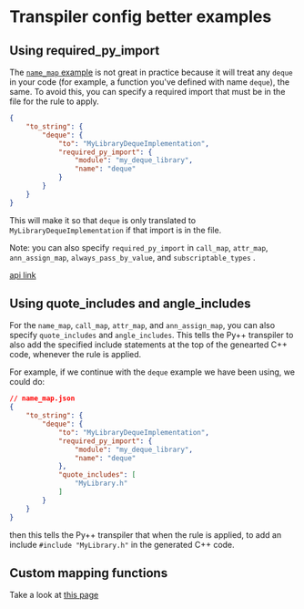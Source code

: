 # Transpiler config better examples


## Using required_py_import

The [`name_map` example](examples.md#name_mapjson) is not great in practice because it will treat any `deque` in your code (for example, a function you've defined with name `deque`), the same. To avoid this, you can specify a required import that must be in the file for the rule to apply. 

```json
{
    "to_string": {
        "deque": {
            "to": "MyLibraryDequeImplementation",
            "required_py_import": {
                "module": "my_deque_library",
                "name": "deque"
            }
        }
    }
}
```

This will make it so that `deque` is only translated to `MyLibraryDequeImplementation` if that import is in the file.

Note: you can also specify `required_py_import` in `call_map`, `attr_map`, `ann_assign_map`, `always_pass_by_value`, and `subscriptable_types` .

[api link](API.md/#required_py_import_object)

## Using quote_includes and angle_includes

For the `name_map`, `call_map`, `attr_map`, and  `ann_assign_map`, you can also specify `quote_includes` and `angle_includes`. This tells the Py++ transpiler to also add the specified include statements at the top of the genearted C++ code, whenever the rule is applied. 

For example, if we continue with the `deque` example we have been using, we could do:

```json
// name_map.json
{
    "to_string": {
        "deque": {
            "to": "MyLibraryDequeImplementation",
            "required_py_import": {
                "module": "my_deque_library",
                "name": "deque"
            },
            "quote_includes": [
                "MyLibrary.h"
            ]
        }
    }
}
```

then this tells the Py++ transpiler that when the rule is applied, to add an include `#include "MyLibrary.h"` in the generated C++ code. 

## Custom mapping functions

Take a look at [this page](mapping_functions.md)